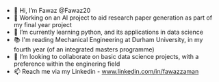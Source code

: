 - 👋 Hi, I’m Fawaz @Fawaz20
- 👀 Working on an AI project to aid research paper generation as part of my final year project
- 🌱 I’m currently learning python, and its applications in data science
- 📚 I'm reading Mechanical Engineering at Durham University, in my fourth year (of an integrated masters programme)
- 💞️ I’m looking to collaborate on basic data science projects, with a preference within the enginering field
- 📫 Reach me via my Linkedin - www.linkedin.com/in/fawazzaman

<!---
Fawaz20/Fawaz20 is a ✨ special ✨ repository because its `README.md` (this file) appears on your GitHub profile.
You can click the Preview link to take a look at your changes.
--->
